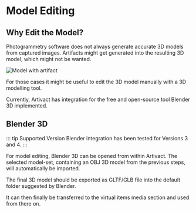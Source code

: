 # Model Editing

## Why Edit the Model?

Photogrammetry software does not always generate accurate 3D models from captured images.
Artifacts might get generated into the resulting 3D model, which might not be wanted.

![Model with artifact](/assets/create/models/model-creation-artifact.png)

For those cases it might be useful to edit the 3D model manually with a 3D modelling tool.

Currently, Artivact has integration for the free and open-source tool Blender 3D implemented.

## Blender 3D

::: tip Supported Version
Blender integration has been tested for Versions 3 and 4.
:::

For model editing, Blender 3D can be opened from within Artivact.
The selected model-set, containing an OBJ 3D model from the previous steps, will automatically be imported.

The final 3D model should be exported as GLTF/GLB file into the default folder suggested by Blender.

It can then finally be transferred to the virtual items media section and used from there on.
